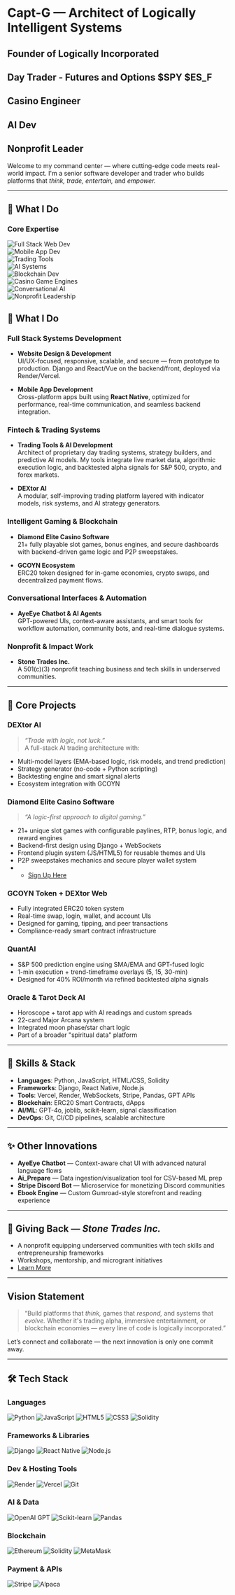 # Capt-G — Architect of Logically Intelligent Systems  
## Founder of Logically Incorporated
## Day Trader - Futures and Options $SPY $ES_F
## Casino Engineer
## AI Dev
## Nonprofit Leader  

Welcome to my command center — where cutting-edge code meets real-world impact. I'm a senior software developer and trader who builds platforms that *think, trade, entertain,* and *empower.*

---

## 🚀 What I Do

### Core Expertise  
![Full Stack Web Dev](https://img.shields.io/badge/Full_Stack_Web_Development-0A66C2?style=for-the-badge&logo=nextdotjs&logoColor=white)  
![Mobile App Dev](https://img.shields.io/badge/Full_Stack_Mobile_Apps-6DB33F?style=for-the-badge&logo=react&logoColor=white)  
![Trading Tools](https://img.shields.io/badge/Trading_Tools_Development-1E1E1E?style=for-the-badge&logo=tradingview&logoColor=white)  
![AI Systems](https://img.shields.io/badge/AI_&_ML_Systems-8A2BE2?style=for-the-badge&logo=openai&logoColor=white)  
![Blockchain Dev](https://img.shields.io/badge/Blockchain_&_Smart_Contracts-3C3C3D?style=for-the-badge&logo=ethereum&logoColor=white)  
![Casino Game Engines](https://img.shields.io/badge/Casino_Game_Development-DAA520?style=for-the-badge&logo=unity&logoColor=black)  
![Conversational AI](https://img.shields.io/badge/Conversational_AI-FF5C5C?style=for-the-badge&logo=dialogflow&logoColor=white)  
![Nonprofit Leadership](https://img.shields.io/badge/Nonprofit_Leadership-228B22?style=for-the-badge&logo=impact&logoColor=white)



## 🚀 What I Do

### Full Stack Systems Development
- **Website Design & Development**  
  UI/UX-focused, responsive, scalable, and secure — from prototype to production. Django and React/Vue on the backend/front, deployed via Render/Vercel.

- **Mobile App Development**  
  Cross-platform apps built using **React Native**, optimized for performance, real-time communication, and seamless backend integration.

### Fintech & Trading Systems
- **Trading Tools & AI Development**  
  Architect of proprietary day trading systems, strategy builders, and predictive AI models. My tools integrate live market data, algorithmic execution logic, and backtested alpha signals for S&P 500, crypto, and forex markets.

- **DEXtor AI**  
  A modular, self-improving trading platform layered with indicator models, risk systems, and AI strategy generators.

### Intelligent Gaming & Blockchain
- **Diamond Elite Casino Software**  
  21+ fully playable slot games, bonus engines, and secure dashboards with backend-driven game logic and P2P sweepstakes.

- **GCOYN Ecosystem**  
  ERC20 token designed for in-game economies, crypto swaps, and decentralized payment flows.

### Conversational Interfaces & Automation
- **AyeEye Chatbot & AI Agents**  
  GPT-powered UIs, context-aware assistants, and smart tools for workflow automation, community bots, and real-time dialogue systems.

### Nonprofit & Impact Work
- **Stone Trades Inc.**  
  A 501(c)(3) nonprofit teaching business and tech skills in underserved communities.

---

## 🧠 Core Projects

### **DEXtor AI**
> *“Trade with logic, not luck.”*  
A full-stack AI trading architecture with:
- Multi-model layers (EMA-based logic, risk models, and trend prediction)
- Strategy generator (no-code + Python scripting)
- Backtesting engine and smart signal alerts
- Ecosystem integration with GCOYN

### **Diamond Elite Casino Software**
> *“A logic-first approach to digital gaming.”*  
- 21+ unique slot games with configurable paylines, RTP, bonus logic, and reward engines  
- Backend-first design using Django + WebSockets  
- Frontend plugin system (JS/HTML5) for reusable themes and UIs  
- P2P sweepstakes mechanics and secure player wallet system
- - [Sign Up Here](https://DiamondCasinoGames.com)

### **GCOYN Token + DEXtor Web**
- Fully integrated ERC20 token system  
- Real-time swap, login, wallet, and account UIs  
- Designed for gaming, tipping, and peer transactions  
- Compliance-ready smart contract infrastructure

### **QuantAI**
- S&P 500 prediction engine using SMA/EMA and GPT-fused logic  
- 1-min execution + trend-timeframe overlays (5, 15, 30-min)  
- Designed for 40% ROI/month via refined backtested alpha signals

### **Oracle & Tarot Deck AI**
- Horoscope + tarot app with AI readings and custom spreads  
- 22-card Major Arcana system  
- Integrated moon phase/star chart logic  
- Part of a broader "spiritual data" platform

---

## 🔧 Skills & Stack

- **Languages**: Python, JavaScript, HTML/CSS, Solidity  
- **Frameworks**: Django, React Native, Node.js  
- **Tools**: Vercel, Render, WebSockets, Stripe, Pandas, GPT APIs  
- **Blockchain**: ERC20 Smart Contracts, dApps  
- **AI/ML**: GPT-4o, joblib, scikit-learn, signal classification  
- **DevOps**: Git, CI/CD pipelines, scalable architecture  

---

## ✨ Other Innovations

- **AyeEye Chatbot** — Context-aware chat UI with advanced natural language flows  
- **Ai_Prepare** — Data ingestion/visualization tool for CSV-based ML prep  
- **Stripe Discord Bot** — Microservice for monetizing Discord communities  
- **Ebook Engine** — Custom Gumroad-style storefront and reading experience  

---

## 🫶 Giving Back — *Stone Trades Inc.*

- A nonprofit equipping underserved communities with tech skills and entrepreneurship frameworks  
- Workshops, mentorship, and microgrant initiatives  
- [Learn More](https://stonetradesinc.com)

---

## Vision Statement

> “Build platforms that *think,* games that *respond,* and systems that *evolve.* Whether it's trading alpha, immersive entertainment, or blockchain economies — every line of code is logically incorporated.”

Let’s connect and collaborate — the next innovation is only one commit away.

---

## 🛠 Tech Stack

### Languages  
![Python](https://img.shields.io/badge/Python-3776AB?style=for-the-badge&logo=python&logoColor=white)
![JavaScript](https://img.shields.io/badge/JavaScript-F7DF1E?style=for-the-badge&logo=javascript&logoColor=black)
![HTML5](https://img.shields.io/badge/HTML5-E34F26?style=for-the-badge&logo=html5&logoColor=white)
![CSS3](https://img.shields.io/badge/CSS3-1572B6?style=for-the-badge&logo=css3&logoColor=white)
![Solidity](https://img.shields.io/badge/Solidity-363636?style=for-the-badge&logo=solidity&logoColor=white)

### Frameworks & Libraries  
![Django](https://img.shields.io/badge/Django-092E20?style=for-the-badge&logo=django&logoColor=white)
![React Native](https://img.shields.io/badge/React_Native-20232A?style=for-the-badge&logo=react&logoColor=61DAFB)
![Node.js](https://img.shields.io/badge/Node.js-339933?style=for-the-badge&logo=nodedotjs&logoColor=white)

### Dev & Hosting Tools  
![Render](https://img.shields.io/badge/Render-46E3B7?style=for-the-badge&logo=render&logoColor=black)
![Vercel](https://img.shields.io/badge/Vercel-000000?style=for-the-badge&logo=vercel&logoColor=white)
![Git](https://img.shields.io/badge/Git-F05032?style=for-the-badge&logo=git&logoColor=white)

### AI & Data  
![OpenAI GPT](https://img.shields.io/badge/GPT_API-412991?style=for-the-badge&logo=openai&logoColor=white)
![Scikit-learn](https://img.shields.io/badge/scikit--learn-F7931E?style=for-the-badge&logo=scikit-learn&logoColor=white)
![Pandas](https://img.shields.io/badge/Pandas-150458?style=for-the-badge&logo=pandas&logoColor=white)

### Blockchain  
![Ethereum](https://img.shields.io/badge/Ethereum-3C3C3D?style=for-the-badge&logo=ethereum&logoColor=white)
![Solidity](https://img.shields.io/badge/Solidity-363636?style=for-the-badge&logo=solidity&logoColor=white)
![MetaMask](https://img.shields.io/badge/MetaMask-F6851B?style=for-the-badge&logo=metamask&logoColor=white)

### Payment & APIs  
![Stripe](https://img.shields.io/badge/Stripe-008CDD?style=for-the-badge&logo=stripe&logoColor=white)
![Alpaca](https://img.shields.io/badge/Alpaca_API-000000?style=for-the-badge&logo=data:image/svg+xml;base64,...&logoColor=white) <!-- Use a placeholder or SVG icon if needed -->

